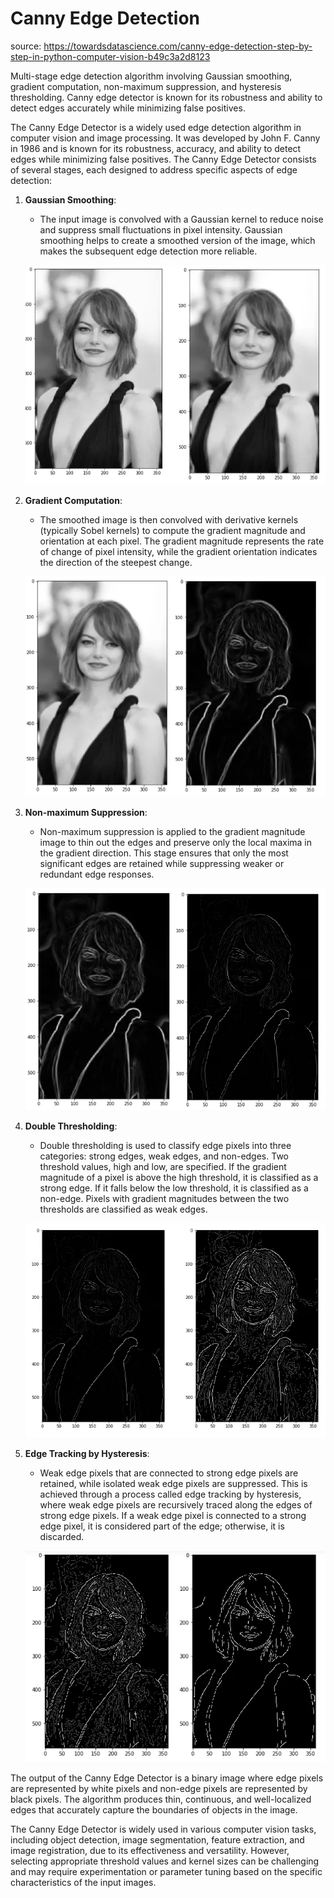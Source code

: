 # Canny Edge Detection

source: https://towardsdatascience.com/canny-edge-detection-step-by-step-in-python-computer-vision-b49c3a2d8123

Multi-stage edge detection algorithm involving Gaussian smoothing, gradient computation, non-maximum suppression, and hysteresis thresholding. Canny edge detector is known for its robustness and ability to detect edges accurately while minimizing false positives.

The Canny Edge Detector is a widely used edge detection algorithm in computer vision and image processing. It was developed by John F. Canny in 1986 and is known for its robustness, accuracy, and ability to detect edges while minimizing false positives. The Canny Edge Detector consists of several stages, each designed to address specific aspects of edge detection:

1. **Gaussian Smoothing**:
   - The input image is convolved with a Gaussian kernel to reduce noise and suppress small fluctuations in pixel intensity. Gaussian smoothing helps to create a smoothed version of the image, which makes the subsequent edge detection more reliable.

   ![](1_gaussian_smoothing.png)

2. **Gradient Computation**:
   - The smoothed image is then convolved with derivative kernels (typically Sobel kernels) to compute the gradient magnitude and orientation at each pixel. The gradient magnitude represents the rate of change of pixel intensity, while the gradient orientation indicates the direction of the steepest change.

   ![](2_gradient_computation.png)

3. **Non-maximum Suppression**:
   - Non-maximum suppression is applied to the gradient magnitude image to thin out the edges and preserve only the local maxima in the gradient direction. This stage ensures that only the most significant edges are retained while suppressing weaker or redundant edge responses.

   ![](3_non_maximum_supression.png)

4. **Double Thresholding**:
   - Double thresholding is used to classify edge pixels into three categories: strong edges, weak edges, and non-edges. Two threshold values, high and low, are specified. If the gradient magnitude of a pixel is above the high threshold, it is classified as a strong edge. If it falls below the low threshold, it is classified as a non-edge. Pixels with gradient magnitudes between the two thresholds are classified as weak edges.

   ![](4_double_thresholding.png)

5. **Edge Tracking by Hysteresis**:
   - Weak edge pixels that are connected to strong edge pixels are retained, while isolated weak edge pixels are suppressed. This is achieved through a process called edge tracking by hysteresis, where weak edge pixels are recursively traced along the edges of strong edge pixels. If a weak edge pixel is connected to a strong edge pixel, it is considered part of the edge; otherwise, it is discarded.

   ![](5_edge_tracking_by_hysteresis.png)

The output of the Canny Edge Detector is a binary image where edge pixels are represented by white pixels and non-edge pixels are represented by black pixels. The algorithm produces thin, continuous, and well-localized edges that accurately capture the boundaries of objects in the image.

The Canny Edge Detector is widely used in various computer vision tasks, including object detection, image segmentation, feature extraction, and image registration, due to its effectiveness and versatility. However, selecting appropriate threshold values and kernel sizes can be challenging and may require experimentation or parameter tuning based on the specific characteristics of the input images.

